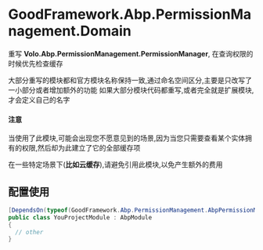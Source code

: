 # GoodFramework.Abp.PermissionManagement.Domain

重写 **Volo.Abp.PermissionManagement.PermissionManager**, 在查询权限的时候优先检查缓存

大部分重写的模块都和官方模块名称保持一致,通过命名空间区分,主要是只改写了一小部分或者增加额外的功能
如果大部分模块代码都重写,或者完全就是扩展模块,才会定义自己的名字

#### 注意

当使用了此模块,可能会出现您不愿意见到的场景,因为当您只需要查看某个实体拥有的权限,然后却为此建立了它的全部缓存项

在一些特定场景下(**比如云缓存**),请避免引用此模块,以免产生额外的费用

## 配置使用


```csharp
[DependsOn(typeof(GoodFramework.Abp.PermissionManagement.AbpPermissionManagementDomainModule))]
public class YouProjectModule : AbpModule
{
  // other
}
